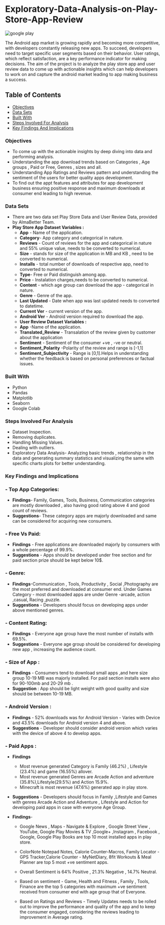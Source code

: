 # Exploratory-Data-Analysis-on-Play-Store-App-Review

                                         
![google play](https://github.com/bvishnub/Exploratory-Data-Analysis-on-Play-Store-App-Review/assets/169208781/c6c3319c-bff0-4588-b8ad-0f4041c6b44e)

The Android app market is growing rapidly and becoming more competitive, with developers constantly releasing new apps. To succeed, developers need to target specific user segments based on their behavior. User ratings, which reflect satisfaction, are a key performance indicator for making decisions. The aim of the project is to analyze the play store app and user review data to come up with actionable insights which can help developers to work on and capture the android market leading to app making business a success.

## Table of Contents

- [Objectives](#objectives)
- [Data Sets](#data-sets)
- [Built With](#built-with)
- [Steps Involved For Analysis](#steps-involved-for-analysis)
- [Key Findings And Implications](key-findings-and-implications)
  


### Objectives
- To come up with the actionable insights by deep diving into data and performing analysis.
- Understanding the app download trends based on Categories , Age groups , Paid or Free, Genres , sizes and all.
- Understanding App Ratings and Reviews pattern and understanding the sentiment of the users for better quality apps development.
- To find out the appt features and attributes for app development business ensuring positive response and maximum downloads at consumer end leading to high revenue.

### Data Sets 
- There are two data set Play Store Data and User Review Data, provided by AlmaBetter Team.
- **Play Store App Dataset Variables :**
  -   **App** - Name of the application.
  -   **Category**- App category and categorical in nature.
  -   **Reviews** - Count of reviews for the app and categorical in nature and 55% unique value, needs to be converted to numerical.
  -   **Size** - stands for size of the application in MB and KB , need to be converted to numerical.
  -   **Installs** - total number of downloads of respective app, need to converted to numerical.
  -   **Type**- Free or Paid distinguish among app.
  -   **Price** - Instalation charges,needs to be converted to numerical.
  -   **Content** - which age group can download the app - categorical in nature.
  -   **Genre** - Genre of the app.
  -   **Last Updated** - Date when app was last updated needs to converted to datetime.
  -   **Current Ver** - current version of the app.
  -   **Android Ver** - Android version required to download the app.
  -   **User Review Dataset Variables :**
  -   **App** -Name of the application.
  -   **Translated_Review** - Transalation of the review given by customer about the application
  -   **Sentiment** - Sentiment of the consumer +ve , -ve or neutral.
  -   **Sentiment_Polarity** -Polarity of the review and range is [-1,1]
  -   **Sentiment_Subjectivity** - Range is [0,1].Helps in understanding whether the feedback is based on personal preferences or factual issues.


### Built With 
- Python
- Pandas
- Matplotlib
- Seaborn
- Google Colab


### Steps Involved For Analysis
- Dataset Inspection.
- Removing duplicates.
- Handling Missing Values.
- Dealing with outliers.
- Exploratory Data Analysis- Analyzing basic trends , relationship in the data and generating summary statistics and visualizing the same with specific charts plots for better understanding.


### Key Findings and Implications 
### -  Top App Categories:
- **Findings**- Family, Games, Tools, Business, Communication categories are mostly downloaded , also having good rating above 4 and good count of reviews.
- **Suggestions**- These category apps are majorly downloaded and same can be considered for acquiring new consumers.

### -  Free Vs Paid:

- **Findings** - Free applications are downloaded majorly by consumers with a whole percentage of 99.9%.
- **Suggestions** - Apps should be developed under free section and for paid section prize should be kept below 10$.

### - Genre:

- **Findings**-Communication , Tools, Productivity , Social ,Photography are the most preferred and downloaded at consumer end. Under Games Category - most downloaded apps are under Genre -arcade, action ,casual, Racing ,puzzle.
- **Suggestions** - Developers should focus on developing apps under above mentioned genres.

### - Content Rating:

- **Findings** - Everyone age group have the most number of installs with 69.5%.
- **Suggestions** - Everyone age group should be considered for developing new app , increasing the audience count.

### - Size of App :

- **Findings** - Consumers tend to download small apps ,and here size group 10-19 MB was majorly installed. For paid section installs were also for 90-100mb and 20-29 mb .
- **Suggestion** : App should be light weight with good quality and size should be between 10-19 MB.

### - Android Version :

- **Findings** - 52% downloads was for Android Version - Varies with Device and 43.5% downloads for Android version 4 and above.
- **Suggestions** - Developer should consider android version which varies with the device of above 4 to develop apps.

### - Paid Apps :

- **Findings** 

  -  Most revenue generated Category is Family (46.2%) , Lifestyle (23.4%) and game (16.55%) allover.
  -  Most revenue generated Genres are Arcade Action and adventure (35.8%),Lifestyle(29.5%) and Action 15.9%.
  -  Minecraft is most revenue (47.6%) generated app in play store.
- **Suggestions** - Developers should focus in Family ,Lifestyle and Games with genres Arcade Action and Adventure , Lifestyle and Action for developing paid apps in case with everyone Age Group.

- **Findings**-

  -  Google News , Maps - Navigate & Explore , Google Street View , YouTube, Google Play Movies & TV ,Google+ ,Instagram , Facebook , Google, Google Play Books are top 10 most installed apps in play store.

  -  ColorNote Notepad Notes, Calorie Counter-Macros, Family Locator - GPS Tracker,Calorie Counter - MyNetDiary, 8fit Workouts & Meal Planner are top 5 most +ve sentiment apps.

  -  Overall Sentiment is 64% Positive , 21.3% Negative , 14.7% Neutral.

  -  Based on sentiment - Game, Health and Fitness , Family , Tools, Finance are the top 5 categories with maximum +ve sentiment received from consumer end with age group that of Everyone.

  -  Based on Ratings and Reviews - Timely Updates needs to be rolled out to improve the performance and quality of the app and to keep the consumer engaged, considering the reviews leading to improvement in Average rating.



  
